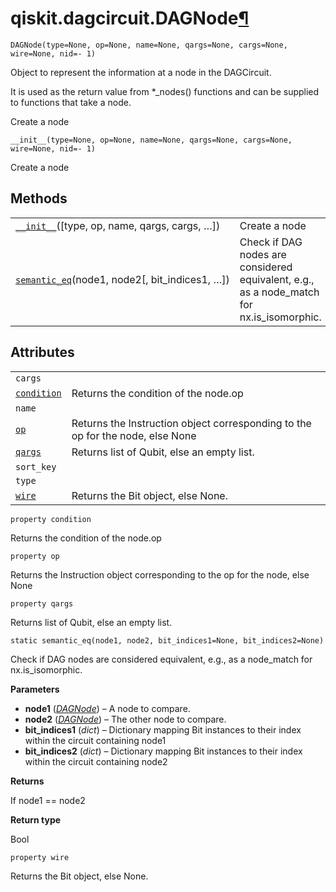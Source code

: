 # qiskit.dagcircuit.DAGNode[¶](#qiskit-dagcircuit-dagnode "Permalink to this headline")

<span id="undefined" />

`DAGNode(type=None, op=None, name=None, qargs=None, cargs=None, wire=None, nid=- 1)`

Object to represent the information at a node in the DAGCircuit.

It is used as the return value from \*\_nodes() functions and can be supplied to functions that take a node.

Create a node

<span id="undefined" />

`__init__(type=None, op=None, name=None, qargs=None, cargs=None, wire=None, nid=- 1)`

Create a node

## Methods

|                                                                                                                                    |                                                                                             |
| ---------------------------------------------------------------------------------------------------------------------------------- | ------------------------------------------------------------------------------------------- |
| [`__init__`](#qiskit.dagcircuit.DAGNode.__init__ "qiskit.dagcircuit.DAGNode.__init__")(\[type, op, name, qargs, cargs, …])         | Create a node                                                                               |
| [`semantic_eq`](#qiskit.dagcircuit.DAGNode.semantic_eq "qiskit.dagcircuit.DAGNode.semantic_eq")(node1, node2\[, bit\_indices1, …]) | Check if DAG nodes are considered equivalent, e.g., as a node\_match for nx.is\_isomorphic. |

## Attributes

|                                                                                           |                                                                                |
| ----------------------------------------------------------------------------------------- | ------------------------------------------------------------------------------ |
| `cargs`                                                                                   |                                                                                |
| [`condition`](#qiskit.dagcircuit.DAGNode.condition "qiskit.dagcircuit.DAGNode.condition") | Returns the condition of the node.op                                           |
| `name`                                                                                    |                                                                                |
| [`op`](#qiskit.dagcircuit.DAGNode.op "qiskit.dagcircuit.DAGNode.op")                      | Returns the Instruction object corresponding to the op for the node, else None |
| [`qargs`](#qiskit.dagcircuit.DAGNode.qargs "qiskit.dagcircuit.DAGNode.qargs")             | Returns list of Qubit, else an empty list.                                     |
| `sort_key`                                                                                |                                                                                |
| `type`                                                                                    |                                                                                |
| [`wire`](#qiskit.dagcircuit.DAGNode.wire "qiskit.dagcircuit.DAGNode.wire")                | Returns the Bit object, else None.                                             |

<span id="undefined" />

`property condition`

Returns the condition of the node.op

<span id="undefined" />

`property op`

Returns the Instruction object corresponding to the op for the node, else None

<span id="undefined" />

`property qargs`

Returns list of Qubit, else an empty list.

<span id="undefined" />

`static semantic_eq(node1, node2, bit_indices1=None, bit_indices2=None)`

Check if DAG nodes are considered equivalent, e.g., as a node\_match for nx.is\_isomorphic.

**Parameters**

*   **node1** ([*DAGNode*](#qiskit.dagcircuit.DAGNode "qiskit.dagcircuit.DAGNode")) – A node to compare.
*   **node2** ([*DAGNode*](#qiskit.dagcircuit.DAGNode "qiskit.dagcircuit.DAGNode")) – The other node to compare.
*   **bit\_indices1** (*dict*) – Dictionary mapping Bit instances to their index within the circuit containing node1
*   **bit\_indices2** (*dict*) – Dictionary mapping Bit instances to their index within the circuit containing node2

**Returns**

If node1 == node2

**Return type**

Bool

<span id="undefined" />

`property wire`

Returns the Bit object, else None.
